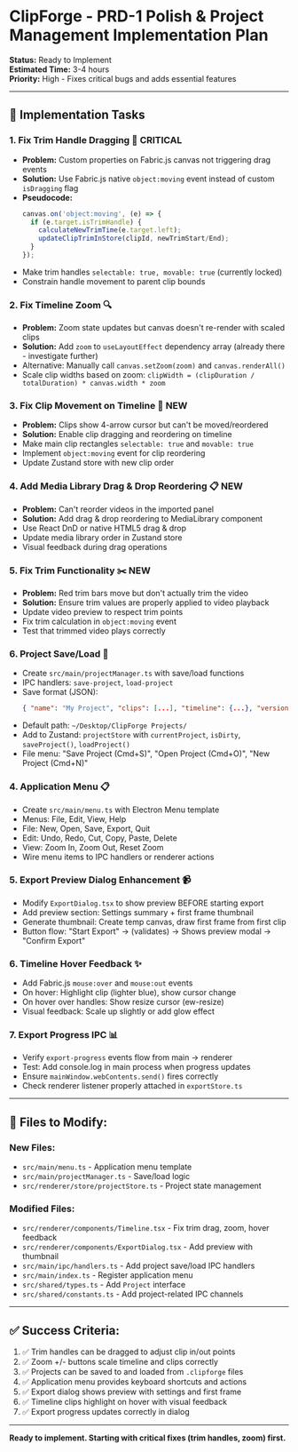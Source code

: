 # ClipForge - PRD-1 Polish & Project Management Implementation Plan

**Status:** Ready to Implement  
**Estimated Time:** 3-4 hours  
**Priority:** High - Fixes critical bugs and adds essential features

---

## 🎯 **Implementation Tasks**

### **1. Fix Trim Handle Dragging** 🔴 CRITICAL
- **Problem:** Custom properties on Fabric.js canvas not triggering drag events
- **Solution:** Use Fabric.js native `object:moving` event instead of custom `isDragging` flag
- **Pseudocode:**
  ```typescript
  canvas.on('object:moving', (e) => {
    if (e.target.isTrimHandle) {
      calculateNewTrimTime(e.target.left);
      updateClipTrimInStore(clipId, newTrimStart/End);
    }
  });
  ```
- Make trim handles `selectable: true, movable: true` (currently locked)
- Constrain handle movement to parent clip bounds

### **2. Fix Timeline Zoom** 🔍
- **Problem:** Zoom state updates but canvas doesn't re-render with scaled clips
- **Solution:** Add `zoom` to `useLayoutEffect` dependency array (already there - investigate further)
- Alternative: Manually call `canvas.setZoom(zoom)` and `canvas.renderAll()`
- Scale clip widths based on zoom: `clipWidth = (clipDuration / totalDuration) * canvas.width * zoom`

### **3. Fix Clip Movement on Timeline** 🔄 NEW
- **Problem:** Clips show 4-arrow cursor but can't be moved/reordered
- **Solution:** Enable clip dragging and reordering on timeline
- Make main clip rectangles `selectable: true` and `movable: true`
- Implement `object:moving` event for clip reordering
- Update Zustand store with new clip order

### **4. Add Media Library Drag & Drop Reordering** 📋 NEW
- **Problem:** Can't reorder videos in the imported panel
- **Solution:** Add drag & drop reordering to MediaLibrary component
- Use React DnD or native HTML5 drag & drop
- Update media library order in Zustand store
- Visual feedback during drag operations

### **5. Fix Trim Functionality** ✂️ NEW
- **Problem:** Red trim bars move but don't actually trim the video
- **Solution:** Ensure trim values are properly applied to video playback
- Update video preview to respect trim points
- Fix trim calculation in `object:moving` event
- Test that trimmed video plays correctly

### **6. Project Save/Load** 💾
- Create `src/main/projectManager.ts` with save/load functions
- IPC handlers: `save-project`, `load-project`
- Save format (JSON):
  ```json
  { "name": "My Project", "clips": [...], "timeline": {...}, "version": "1.0" }
  ```
- Default path: `~/Desktop/ClipForge Projects/`
- Add to Zustand: `projectStore` with `currentProject`, `isDirty`, `saveProject()`, `loadProject()`
- File menu: "Save Project (Cmd+S)", "Open Project (Cmd+O)", "New Project (Cmd+N)"

### **4. Application Menu** 📋
- Create `src/main/menu.ts` with Electron Menu template
- Menus: File, Edit, View, Help
- File: New, Open, Save, Export, Quit
- Edit: Undo, Redo, Cut, Copy, Paste, Delete
- View: Zoom In, Zoom Out, Reset Zoom
- Wire menu items to IPC handlers or renderer actions

### **5. Export Preview Dialog Enhancement** 📹
- Modify `ExportDialog.tsx` to show preview BEFORE starting export
- Add preview section: Settings summary + first frame thumbnail
- Generate thumbnail: Create temp canvas, draw first frame from first clip
- Button flow: "Start Export" → (validates) → Shows preview modal → "Confirm Export"

### **6. Timeline Hover Feedback** ✨
- Add Fabric.js `mouse:over` and `mouse:out` events
- On hover: Highlight clip (lighter blue), show cursor change
- On hover over handles: Show resize cursor (ew-resize)
- Visual feedback: Scale up slightly or add glow effect

### **7. Export Progress IPC** 📊
- Verify `export-progress` events flow from main → renderer
- Test: Add console.log in main process when progress updates
- Ensure `mainWindow.webContents.send()` fires correctly
- Check renderer listener properly attached in `exportStore.ts`

---

## 📝 **Files to Modify:**

### **New Files:**
- `src/main/menu.ts` - Application menu template
- `src/main/projectManager.ts` - Save/load logic
- `src/renderer/store/projectStore.ts` - Project state management

### **Modified Files:**
- `src/renderer/components/Timeline.tsx` - Fix trim drag, zoom, hover feedback
- `src/renderer/components/ExportDialog.tsx` - Add preview with thumbnail
- `src/main/ipc/handlers.ts` - Add project save/load IPC handlers
- `src/main/index.ts` - Register application menu
- `src/shared/types.ts` - Add `Project` interface
- `src/shared/constants.ts` - Add project-related IPC channels

---

## ✅ **Success Criteria:**

1. ✅ Trim handles can be dragged to adjust clip in/out points
2. ✅ Zoom +/- buttons scale timeline and clips correctly
3. ✅ Projects can be saved to and loaded from `.clipforge` files
4. ✅ Application menu provides keyboard shortcuts and actions
5. ✅ Export dialog shows preview with settings and first frame
6. ✅ Timeline clips highlight on hover with visual feedback
7. ✅ Export progress updates correctly in dialog

---

**Ready to implement. Starting with critical fixes (trim handles, zoom) first.**

